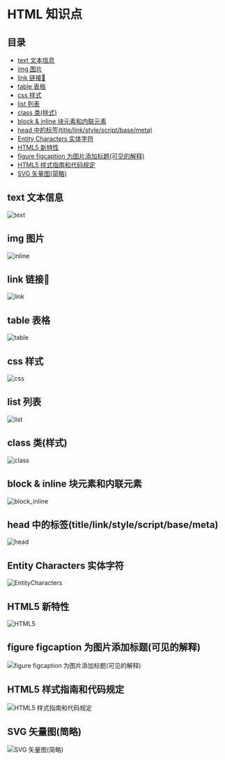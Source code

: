 # HTML 知识点

## 目录

- [text 文本信息](#text)
- [img 图片](#img)
- [link 链接🔗](#link)
- [table 表格](#table)
- [css 样式](#css)
- [list 列表](#list)
- [class 类(样式)](#class)
- [block & inline 块元素和内联元素](#block&inline)
- [head 中的标签(title/link/style/script/base/meta)](#head)
- [Entity Characters 实体字符](#EntityCharacters)
- [HTML5 新特性](#HTML5)
- [figure figcaption 为图片添加标题(可见的解释)](#figure_figcaption)
- [HTML5 样式指南和代码规定](#guide)
- [SVG 矢量图(简略)](#SVG)

<a name="text"></a>

## text 文本信息

![text](ScreenShots/text.png)

<a name="img"></a>

## img 图片

![inline](ScreenShots/img.png)

<a name="link"></a>

## link 链接🔗

![link](ScreenShots/link.png)

<a name="table"></a>

## table 表格

![table](ScreenShots/table.png)

<a name="css"></a>

## css 样式

![css](ScreenShots/css.png)

<a name="list"></a>

## list 列表

![list](ScreenShots/list.png)

<a name="class"></a>

## class 类(样式)

![class](ScreenShots/class.png)

<a name="block&inline"></a>

## block & inline 块元素和内联元素
![block_inline](ScreenShots/block_inline.png)

<a name="head"></a>

## head 中的标签(title/link/style/script/base/meta)
![head](ScreenShots/head.png)

<a name="head"></a>

## Entity Characters 实体字符
![EntityCharacters](ScreenShots/EntityCharacters.png)

<a name="HTML5"></a>

## HTML5 新特性
![HTML5](ScreenShots/HTML5.png)

<a name="figure_figcaption"></a>

## figure figcaption 为图片添加标题(可见的解释)
![figure figcaption 为图片添加标题(可见的解释)](ScreenShots/figure_figcaption.png)

<a name="guide"></a>

## HTML5 样式指南和代码规定
![HTML5 样式指南和代码规定](ScreenShots/guide.png)

<a name="SVG"></a>

## SVG 矢量图(简略)
![SVG 矢量图(简略)](ScreenShots/SVG.png)
